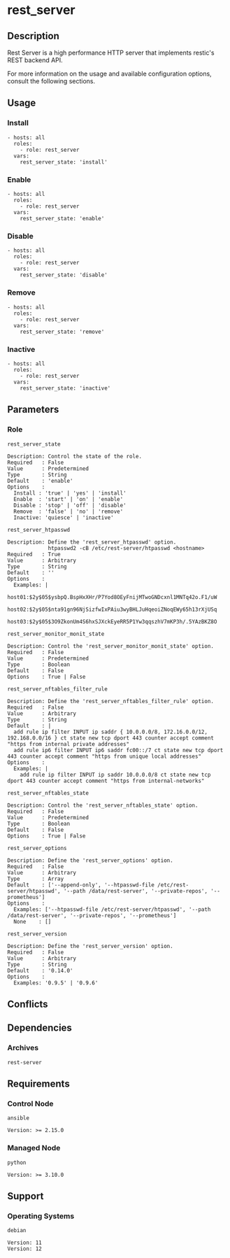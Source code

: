 # rest_server

## Description

Rest Server is a high performance HTTP server that implements restic's REST
backend API.

For more information on the usage and available configuration options,
consult the following sections.

## Usage

### Install

```
- hosts: all
  roles:
    - role: rest_server
  vars:
    rest_server_state: 'install'
```

### Enable

```
- hosts: all
  roles:
    - role: rest_server
  vars:
    rest_server_state: 'enable'
```

### Disable

```
- hosts: all
  roles:
    - role: rest_server
  vars:
    rest_server_state: 'disable'
```

### Remove

```
- hosts: all
  roles:
    - role: rest_server
  vars:
    rest_server_state: 'remove'
```

### Inactive

```
- hosts: all
  roles:
    - role: rest_server
  vars:
    rest_server_state: 'inactive'
```

## Parameters

### Role

`rest_server_state`

    Description: Control the state of the role.
    Required   : False
    Value      : Predetermined
    Type       : String
    Default    : 'enable'
    Options    :
      Install : 'true' | 'yes' | 'install'
      Enable  : 'start' | 'on' | 'enable'
      Disable : 'stop' | 'off' | 'disable'
      Remove  : 'false' | 'no' | 'remove'
      Inactive: 'quiesce' | 'inactive'

`rest_server_htpasswd`

    Description: Define the 'rest_server_htpasswd' option.
                 htpasswd2 -cB /etc/rest-server/htpasswd <hostname>
    Required   : True
    Value      : Arbitrary
    Type       : String
    Default    : ''
    Options    :
      Examples: |
        host01:$2y$05$ysbpQ.BspHxXHr/P7Yod8OEyFnijMTwoGNDcxnl1MNTq42o.F1/uW
        host02:$2y$05$nta91gn96NjSizfwIxPAiu3wyBHLJuHqeoiZNoqEWy65h13rXjUSq
        host03:$2y$05$3O9ZkonUm4S6hxSJXckEyeRR5P1Yw3qqszhV7mKP3h/.5YAzBKZ8O

`rest_server_monitor_monit_state`

    Description: Control the 'rest_server_monitor_monit_state' option.
    Required   : False
    Value      : Predetermined
    Type       : Boolean
    Default    : False
    Options    : True | False

`rest_server_nftables_filter_rule`

    Description: Define the 'rest_server_nftables_filter_rule' option.
    Required   : False
    Value      : Arbitrary
    Type       : String
    Default    : |
      add rule ip filter INPUT ip saddr { 10.0.0.0/8, 172.16.0.0/12, 192.168.0.0/16 } ct state new tcp dport 443 counter accept comment "https from internal private addresses"
      add rule ip6 filter INPUT ip6 saddr fc00::/7 ct state new tcp dport 443 counter accept comment "https from unique local addresses"
    Options    :
      Examples: |
        add rule ip filter INPUT ip saddr 10.0.0.0/8 ct state new tcp dport 443 counter accept comment "https from internal-networks"

`rest_server_nftables_state`

    Description: Control the 'rest_server_nftables_state' option.
    Required   : False
    Value      : Predetermined
    Type       : Boolean
    Default    : False
    Options    : True | False

`rest_server_options`

    Description: Define the 'rest_server_options' option.
    Required   : False
    Value      : Arbitrary
    Type       : Array
    Default    : ['--append-only', '--htpasswd-file /etc/rest-server/htpasswd', '--path /data/rest-server', '--private-repos', '--prometheus']
    Options    :
      Examples: ['--htpasswd-file /etc/rest-server/htpasswd', '--path /data/rest-server', '--private-repos', '--prometheus']
      None    : []

`rest_server_version`

    Description: Define the 'rest_server_version' option.
    Required   : False
    Value      : Arbitrary
    Type       : String
    Default    : '0.14.0'
    Options    :
      Examples: '0.9.5' | '0.9.6'

## Conflicts

## Dependencies

### Archives

`rest-server`

## Requirements

### Control Node

`ansible`

    Version: >= 2.15.0

### Managed Node

`python`

    Version: >= 3.10.0

## Support

### Operating Systems

`debian`

    Version: 11
    Version: 12
